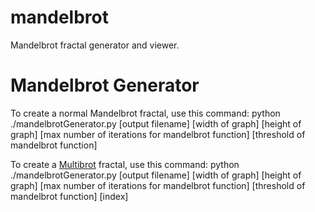 mandelbrot
==========

Mandelbrot fractal generator and viewer.

# Mandelbrot Generator
To create a normal Mandelbrot fractal, use this command:
	python ./mandelbrotGenerator.py [output filename] [width of graph] [height of graph] [max number of iterations for mandelbrot function] [threshold of mandelbrot function]

To create a [Multibrot](https://en.wikipedia.org/wiki/Multibrot_set) fractal, use this command:
	python ./mandelbrotGenerator.py [output filename] [width of graph] [height of graph] [max number of iterations for mandelbrot function] [threshold of mandelbrot function] [index]
